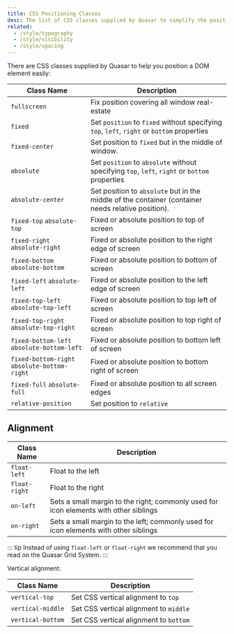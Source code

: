 ```yaml
---
title: CSS Positioning Classes
desc: The list of CSS classes supplied by Quasar to simplify the positioning of a DOM element.
related:
  - /style/typography
  - /style/visibility
  - /style/spacing
---
```

There are CSS classes supplied by Quasar to help you position a DOM element easily:

| Class Name | Description |
| --- | --- |
| `fullscreen` | Fix position covering all window real-estate |
| `fixed` | Set `position` to `fixed` without specifying `top`, `left`, `right` or `bottom` properties |
| `fixed-center` | Set position to `fixed` but in the middle of window. |
| `absolute` | Set `position` to `absolute` without specifying `top`, `left`, `right` or `bottom` properties |
| `absolute-center` | Set position to `absolute` but in the middle of the container (container needs relative position). |
| `fixed-top` `absolute-top` | Fixed or absolute position to top of screen |
| `fixed-right` `absolute-right` | Fixed or absolute position to the right edge of screen |
| `fixed-bottom` `absolute-bottom` | Fixed or absolute position to bottom of screen |
| `fixed-left` `absolute-left` | Fixed or absolute position to the left edge of screen |
| `fixed-top-left` `absolute-top-left` | Fixed or absolute position to top left of screen |
| `fixed-top-right` `absolute-top-right` | Fixed or absolute position to top right of screen |
| `fixed-bottom-left` `absolute-bottom-left` | Fixed or absolute position to bottom left of screen |
| `fixed-bottom-right` `absolute-bottom-right` | Fixed or absolute position to bottom right of screen |
| `fixed-full` `absolute-full` | Fixed or absolute position to all screen edges |
| `relative-position` | Set position to `relative` |

## Alignment
| Class Name | Description |
| --- | --- |
| `float-left` | Float to the left |
| `float-right` | Float to the right |
| `on-left` | Sets a small margin to the right; commonly used for icon elements with other siblings |
| `on-right` | Sets a small margin to the left; commonly used for icon elements with other siblings |

::: tip
Instead of using `float-left` or `float-right` we recommend that you read on the Quasar Grid System.
:::

Vertical alignment:

| Class Name | Description |
| --- | --- |
| `vertical-top` | Set CSS vertical alignment to `top` |
| `vertical-middle` | Set CSS vertical alignment to `middle` |
| `vertical-bottom` | Set CSS vertical alignment to `bottom` |
